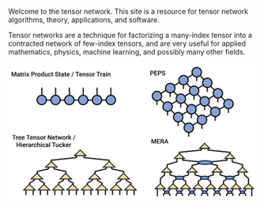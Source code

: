 Welcome to the tensor network. This site is a
resource for tensor network algorithms, theory, 
applications, and software.

Tensor networks are a technique for factorizing
a many-index tensor into a contracted
network of few-index tensors, and are very
useful for applied mathematics, physics, machine
learning, and possibly many other fields.

![medium](tensor_networks.png)

